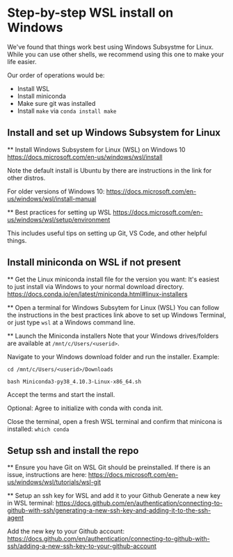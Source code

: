 # Step-by-step WSL install on Windows
​We've found that things work best using Windows Subsystme for Linux. While you can use other shells, we recommend using this one to make your life easier.

Our order of operations would be:
* Install WSL
* Install miniconda
* Make sure git was installed
* Install `make` via `conda install make`

## Install and set up Windows Subsystem for Linux

** Install Windows Subsystem for Linux (WSL) on Windows 10
https://docs.microsoft.com/en-us/windows/wsl/install

Note the default install is Ubuntu by there are instructions in the link for other distros.

For older versions of Windows 10:
https://docs.microsoft.com/en-us/windows/wsl/install-manual

** Best practices for setting up WSL
https://docs.microsoft.com/en-us/windows/wsl/setup/environment

This includes useful tips on setting up Git, VS Code, and other helpful things.

## Install miniconda on WSL if not present

** Get the Linux miniconda install file for the version you want:
It's easiest to just install via Windows to your normal download directory.
https://docs.conda.io/en/latest/miniconda.html#linux-installers


** Open a terminal for Windows Subsytem for Linux (WSL)
You can follow the instructions in the best practices link above to set up Windows Terminal, or just type `wsl` at a Windows command line.

** Launch the Miniconda installers
Note that your Windows drives/folders are available at `/mnt/c/Users/<userid>`.

Navigate to your Windows download folder and run the installer.  Example:
```
cd /mnt/c/Users/<userid>/Downloads

bash Miniconda3-py38_4.10.3-Linux-x86_64.sh
```

Accept the terms and start the install.

Optional: Agree to initialize with conda with conda init.

Close the terminal, open a fresh WSL terminal and confirm that minicona is installed:
```which conda```

## Setup ssh and install the repo

** Ensure you have Git on WSL
Git should be preinstalled.  If there is an issue, instructions are here:
https://docs.microsoft.com/en-us/windows/wsl/tutorials/wsl-git

** Setup an ssh key for WSL and add it to your Github
Generate a new key in WSL terminal:
https://docs.github.com/en/authentication/connecting-to-github-with-ssh/generating-a-new-ssh-key-and-adding-it-to-the-ssh-agent

Add the new key to your Github account:
https://docs.github.com/en/authentication/connecting-to-github-with-ssh/adding-a-new-ssh-key-to-your-github-account
